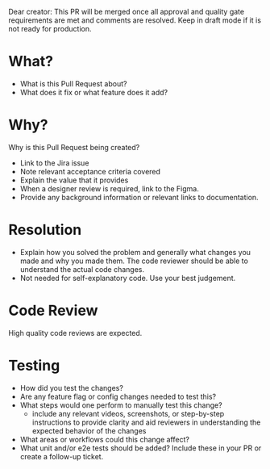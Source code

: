 Dear creator: This PR will be merged once all approval and quality gate requirements are met and comments are resolved. Keep in draft mode if it is not ready for production.

# What?

- What is this Pull Request about?
- What does it fix or what feature does it add?

# Why?

Why is this Pull Request being created?
- Link to the Jira issue
- Note relevant acceptance criteria covered
- Explain the value that it provides
- When a designer review is required, link to the Figma.
- Provide any background information or relevant links to documentation.

# Resolution

- Explain how you solved the problem and generally what changes you made and why you made them. The code reviewer should be able to understand the actual code changes.
- Not needed for self-explanatory code. Use your best judgement.

# Code Review
High quality code reviews are expected. 

# Testing

- How did you test the changes?
- Are any feature flag or config changes needed to test this?
- What steps would one perform to manually test this change?
  - include any relevant videos, screenshots, or step-by-step instructions to provide clarity and aid reviewers in understanding the expected behavior of the changes
- What areas or workflows could this change affect?
- What unit and/or e2e tests should be added? Include these in your PR or create a follow-up ticket.
